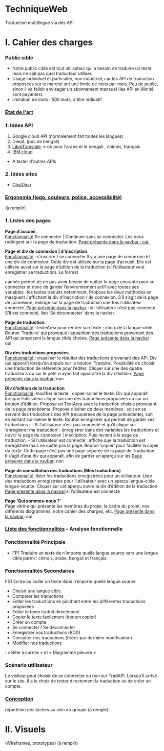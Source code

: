 # TechniqueWeb
Traduction multilingue via des API


# I. Cahier des charges 

### <ins>Public cible</ins>
- Notre public cible est tout utilisateur qui a besoin de traduire un texte mais ne sait pas quel traducteur utiliser.
- Usage individuel et particulier, non industriel, car les API de traduction proposées sur le marché ont une limite de mots par mois. Peu de public, sinon il va falloir envisager un abonnement mensuel (les API en illimité sont payantes).
- limitation de mots : 500 mots, à titre indicatif


### <ins>État de l'art</ins>

### 1. Idées API
1) Google cloud API (normalement fait toutes les langues)
2) DeepL  (pas de bengali)
3) [LibreTranslate](https://libretranslate.com/?source=auto&target=en&q=) -> ok pour l'arabe et le bengali , chinois,  français
4) [IBM cloud](https://cloud.ibm.com/catalog/services/language-translator)

- A tester d'autres APIs

### 2. Idées sites 
- [ChatDico](https://chatdico.com/)






### <ins>Ergonomie (logo, couleurs, police, accessibilité)</ins>
(à remplir)


### 1. Listes des pages 
**Page d’accueil.**<br/>
<ins>Fonctionnalité</ins> Se connecter | Continuer sans se connecter.
Les deux redirigent sur la page de traduction.
<ins>Page présente dans la navbar<ins> : oui.

**Page et div de connexion | d’inscription**<br/>
<ins>Fonctionnalité</ins> : s’inscrire / se connecter
Il y a une page de connexion ET une div de connexion. Cette div est utilisée sur la page d’accueil. Elle est utilisée aussi sur la page d’édition de la traduction (si l’utilisateur veut enregistrer sa traduction). Le format <div> cachée permet de ne pas avoir besoin de quitter la page courante pour se connecter et donc de garder l’environnement actif avec toutes ses variables : les textes traduits notamment.
Propose les deux méthodes en masquant / affichant la div d’inscription / de connexion.
S’il s’agit de la page de connexion, redirige sur la page de traduction une fois l’utilisateur connecté.
<ins>Page présente dans la navbar</ins> : si l’utilisateur n’est pas connecté. S’il est connecté, lien ‘Se déconnecter’ dans la navbar.


**Page de traduction.**<br/>
<ins>Fonctionnalité</ins> : texteArea pour rentrer son texte ; choix de la langue cible.
Bouton ‘Traduire’ qui provoque l’apparition des traductions provenant des API qui proposent la langue cible choisie.
<ins>Page présente dans la navbar</ins> : oui


**Div des traductions proposées**<br/>
<ins>Fonctionnalité</ins> : visualiser le résultat des traductions provenant des API.
Div qui apparaît lorsqu’on appuie sur le bouton ‘Traduire’.
Possibilité de choisir une traduction de référence pour l’éditer. Cliquer sur une des quatre traductions ou sur le petit crayon fait apparaître la div d’édition.
<ins>Page présente dans la navbar</ins>: non

**Div d’édition de la traduction**<br/>
<ins>Fonctionnalité</ins>: modifier le texte , copier-coller le texte.
Div qui apparaît lorsque l’utilisateur clique sur une des traductions proposées ou sur un bouton d’édition. 
Propose un TextArea avec la traduction choisie provenant de la page précédente.
Propose d’éditer de deux manières : soit en se servant des traductions des API (récupérées de la page précédente), soit en éditant soi-même le texte.
Bouton enregistrer qui permet de garder ses traductions :
	- Si l’utilisateur n’est pas connecté et qu’il clique sur ‘enregistrer ma traduction’ : enregistrer dans des variables les traductions et ouvrir la page de connexion | inscription. Puis revient à la page de traduction.
	- Si l’utilisateur est connecté : affiche que la traduction est enregistrée mais ne quitte pas la page.
Bouton ‘copier’ pour faciliter la copie du texte.
Cette page n’est pas une page séparée de la page de Traduction. Il s’agit d’une div qui apparaît, afin de garder un aperçu sur les 
<ins>Page présente dans la navbar</ins>:  non

**Page de consultation des traductions (Mes traductions)**<br/>
<ins>Fonctionnalité</ins>:  lister les traductions enregistrées pour un utilisateur.
Liste des traductions enregistrées pour l’utilisateur avec un aperçu langue-cible langue-source.
Cliquer sur cet aperçu ouvre la div d’édition de la traduction.
<ins>Page présente dans la navbar</ins>:si l’utilisateur est connecté


**Page ‘Qui sommes-nous ?’**<br/>
Page vitrine qui présente les membres du projet, le cadre du projet, nos différents diagrammes, notre cahier des charges, etc.
<ins>Page présente dans la navbar</ins>: oui

### <ins>Liste des fonctionnalités</ins> - Analyse fonctionnelle
### Fonctionnalité Principale
- FP1  Traduire un texte de n’importe quelle langue source vers une langue cible parmi : chinois, arabe, bengali et français.

### Fonctionnalités Secondaires
FS1 Ecrire ou coller un texte dans n’importe quelle langue source
- Choisir une langue cible
- Comparer les traductions
- Editer les traductions en piochant entre les différentes traductions proposées
- Editer le texte traduit directement
- Copier le texte facilement (bouton copier)
- Créer un compte
- Se connecter / Se déconnecter
- Enregistrer nos traductions (BDD)
- Consulter nos traductions (triées par dernière modification)
- Modifier nos traductions

: « Bête à cornes » et « Diagramme pieuvre »

### Scénario utilisateur
Le visiteur peut choisir de se connecter ou non sur TradAPI. Lorsqu’il arrive sur le site, il a le choix de tester directement la traduction ou de créer un compte.


### <ins>Conception</ins>
répartition des tâches au sein du groupe
(à remplir)




# II. Visuels
(Wireframes, prototypes)
(à remplir)



